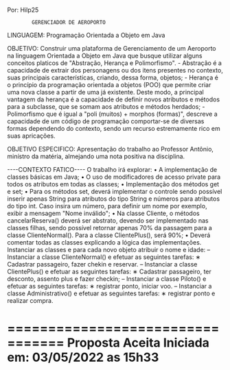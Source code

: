 Por: Hilp25

            GERENCIADOR DE AEROPORTO

LINGUAGEM: Programação Orientada a Objeto em Java

OBJETIVO:
    Construir uma plataforma de Gerenciamento de um Aeroporto na linguagem Orientada a Objeto em Java que busque
utilizar alguns conceitos platicos de "Abstração, Herança e Polimorfismo".
        - Abstração é a capacidade de extrair dos personagens ou dos itens presentes no contexto, suas principais características, criando, dessa forma, objetos;
        - Herança é o princípio da programação orientada a objetos (POO) que permite criar uma nova classe a partir de uma já existente. Deste modo, a principal vantagem da herança é a capacidade de definir novos atributos e métodos para a subclasse, que se somam aos atributos e métodos herdados;
        - Polimorfismo que é igual a "poli (muitos) + morphos (formas)", descreve a capacidade de um código de programação comportar-se de diversas formas dependendo do contexto, sendo um recurso estremamente rico em suas apricações.

OBJETIVO ESPECIFICO:
    Apresentação do trabalho ao Professor Antônio, minístro da matéria, almejando uma nota positiva na disciplina.



----CONTEXTO FATICO----
O trabalho irá explorar:
        • A implementação de classes básicas em Java;
        • O uso de modificadores de acesso private para todos os atributos em todas as classes;
        • Implementação dos métodos get e set;
        • Para os métodos set, deverá implementar o controle sendo possível inserir apenas String para atributos do tipo String e números para atributos do tipo int. Caso insira um número, para definir um nome por exemplo, exibir a mensagem "Nome inválido";
        • Na classe Cliente, o métodos cancelarReserva() deverá ser abstrato, devendo ser implementado nas classes filhas, sendo possível retornar apenas 70% da passagem para a classe ClienteNormal(). Para a classe ClientePlus(), será 90%;
        • Deverá comentar todas as classes explicando a lógica das implementações.
Instanciar as classes e para cada novo objeto atribuir o nome e idade:
    – Instanciar a classe ClienteNormal() e efetuar as seguintes tarefas:
        ∗ Cadastrar passageiro, fazer chekin e reservar.
    – Instanciar a classe ClientePlus() e efetuar as seguintes tarefas:
        ∗ Cadastrar passageiro, ter desconto, assento plus e fazer checkin;
    – Instanciar a classe Piloto() e efetuar as seguintes tarefas:
        ∗ registrar ponto, iniciar voo.
    – Instanciar a classe Administrativo() e efetuar as seguintes tarefas:
        ∗ registrar ponto e realizar compra.


=================================
Proposta Aceita
Iniciada em: 03/05/2022 as 15h33
=================================
